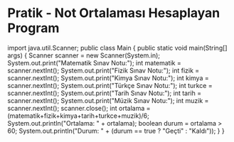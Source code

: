 # Pratik - Not Ortalaması Hesaplayan Program

import java.util.Scanner;
public class Main {
	public static void main(String[] args) {
		Scanner scanner = new Scanner(System.in);
		System.out.print("Matematik Sınav Notu:");
		int matematik = scanner.nextInt();
		System.out.print("Fizik Sınav Notu:");
		int fizik = scanner.nextInt();
		System.out.print("Kimya Sınav Notu:");
		int kimya = scanner.nextInt();
		System.out.print("Türkçe Sınav Notu:");
		int turkce = scanner.nextInt();
		System.out.print("Tarih Sınav Notu:");
		int tarih = scanner.nextInt();
		System.out.print("Müzik Sınav Notu:");
		int muzik = scanner.nextInt();
		scanner.close();
		int ortalama = (matematik+fizik+kimya+tarih+turkce+muzik)/6;
		System.out.println("Ortalama: " + ortalama);
		boolean durum = ortalama > 60;
		System.out.println("Durum: " + (durum == true ? "Geçti" : "Kaldı"));
	}
}
